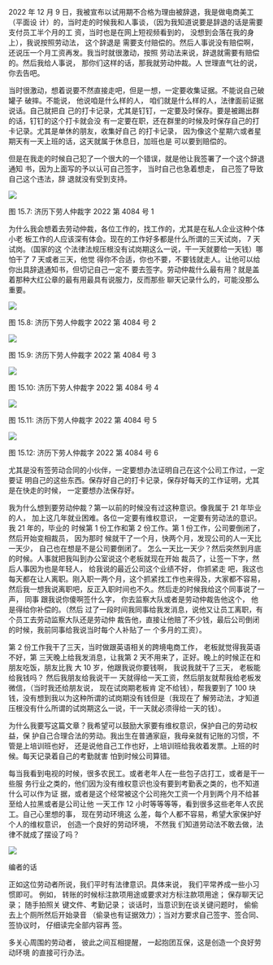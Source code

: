 2022 年 12 月 9 日，我被宣布以试用期不合格为理由被辞退，我是做电商美工（平面设 计）的，当时走的时候我和人事谈，（因为我知道说要是辞退的话是需要支付员工半个月的工 资，当时也是在网上短视频看到的， 没想到会落在我的身上），我说按照劳动法， 这个辞退是 需要支付赔偿的。然后人事说没有赔偿啊，还说压一个月工资再发。我当时就很激动，按照 劳动法来说，辞退就需要有赔偿的。然后我给人事说， 那你们这样的话，那我就劳动仲裁。人 世理直气壮的说，你去告吧。

当时很激动，想着说要不然直接走吧，但是一想，一定要收集证据。不能说自己破罐子 破摔。不能说， 他说咱是什么样的人， 咱们就是什么样的人，法律面前证据说话。自己就把自 己的打卡记录，尤其是钉钉，一定要及时保存。要是被踢出群的话，钉钉的这个打卡就会没 有一定要在职，还在群里的时候及时保存自己的打卡记录。尤其是单休的朋友，收集好自己 的打卡记录， 因为像这个星期六或者星期天有一天上班的话，这天就属于休息日，加班也是 可以要到赔偿的。

但是在我走的时候自己犯了一个很大的一个错误，就是他让我签署了一个这个辞退通知 书，因为上面写的予以认可自己签字， 当时自己也急着想走， 自己签了导致自己这个违法，辞 退就没有受到支持。

![](</@img/img_ 83.jpeg>)

图 15.7: 济历下劳人仲裁字 2022 第 4084 号 1

为什么我会想着去劳动仲裁，各位工作的，找工作的，尤其是在私人企业这种个体小老 板工作的人应该深有体会。现在的工作好多都是什么所谓的三天试岗， 7 天试岗。（国家的这 个法律法规压根没有试岗期这么一说，干一天就要给一天钱）哪怕干了 7 天或者三天，他觉 得你不合适，你也不要，不要钱就走人。让他可以给你出具辞退通知书，但切记自己一定不 要去签字。劳动仲裁什么最有用？就是盖着那种大红公章的最有用最具有说服力，反而那些 聊天记录什么的，可能没那么重要。

![](</@img/img_ 84.jpeg>)

图 15.8: 济历下劳人仲裁字 2022 第 4084 号 2

![](</@img/img_ 85.jpeg>)

图 15.9: 济历下劳人仲裁字 2022 第 4084 号 3

![](</@img/img_ 86.jpeg>)

图 15.10: 济历下劳人仲裁字 2022 第 4084 号 4

![](</@img/img_ 87.jpeg>)

图 15.11: 济历下劳人仲裁字 2022 第 4084 号 5

![](</@img/img_ 88.jpeg>)

图 15.12: 济历下劳人仲裁字 2022 第 4084 号 6

尤其是没有签劳动合同的小伙伴，一定要想办法证明自己在这个公司工作过，一定要证 明自己的这些东西。保存好自己的打卡记录，保存好每天的工作证明，尤其是在快走的时候， 一定要想办法保存好。

我为什么想到要劳动仲裁？第一以前的时候没有过这种意识。像我属于 21 年毕业的人， 加上这几年就业困难。各位一定要有维权意识， 一定要有劳动法的意识。我 21 年的，毕业的 时候第 1 份工作和第 2 份工作。第 1 份工作，公司要倒闭了， 然后开始变相裁员， 因为那时 候就干了一个月，快两个月，发现公司的人一天比一天少， 自己也在想是不是公司要倒闭了。 怎么一天比一天少？然后突然到月底的时候。人事就把我叫到办公室说这个老板就现在开始 裁员了，让签一下字，然后人事因为也是年轻人， 给我说的最近公司这个业绩不好， 你抓紧走 吧，我这也每天都在让人离职。刚入职一两个月，这个抓紧找工作也来得及，大家都不容易， 然后我一想我说离职吧，反正入职时间也不久。然后走的时候我给这个同事说了一声， 同事 跟我说你傻啊签什么字， 你去监察大队或者是劳动仲裁告他这个， 他是得给你补偿的。（然后 过了一段时间我同事给我发消息，说他又让员工离职，有个员工去劳动监察大队还是劳动仲 裁告他，直接让他赔了不少钱，最后公司倒闭的时候，我前同事给我说当时每个人补贴了一 个多月的工资）。

第 2 份工作我干了三天，当时做跟英语相关的跨境电商工作， 老板就觉得我英语不好，第 三天晚上给我发消息，让我第 2 天不用来了，正好。晚上的时候正在和朋友吃饭，朋友比我 大 10 岁，他跟我说你要钱啊， 我说我就干了三天， 老板能给我钱吗？ 然后我朋友给我说干一 天就得给一天工资，然后朋友就帮我给老板发微信，（当时我还给朋友说， 现在试岗期老板肯 定不给钱），帮我要到了 100 块钱，没有想到我以为这种所谓的试岗期没有钱但是（我现在了 解劳动法，才知道压根没有什么所谓的试岗期这么一说，干一天就必须得给一天的钱）。

为什么我要写这篇文章？我希望可以鼓励大家要有维权意识，保护自己的劳动权益，保 护自己合理合法的劳动。我出生在普通家庭，我母亲就有记账的习惯，不管是上培训班也好， 还是说他自己工作也好，上培训班给我收着发票。上班的时候。每天记录着自己的考勤就害 怕到时候公司算错。

每当我看到电视的时候，很多农民工。或者老年人在一些包子店打工，或者是干一些服 务行业之类的，他们因为没有维权意识也没有要到考勤表之类的，也不知道什么可以作为证 据，或者是这个经常被这个公司拖欠工资一个月到两个月不给甚至给人拉黑或者是公司让他 一天工作 12 小时等等等等，看到很多这些老年人农民工。自己心里想的事， 现在劳动环境这 么差，每个人都不容易，希望大家保护好个人的维权意识， 创造一个良好的劳动环境， 不然我 们知道劳动法不敢去做，法律不就成了摆设了吗？

![](</@img/img_ 1156.png>)

编者的话

正如这位劳动者所说，我们平时有法律意识。具体来说， 我们平常养成一些小习惯即可。 例如， 转账的时候标注款项用途或要求对方标注款项用途； 保存聊天记录； 随手拍照关 键文件、考勤记录； 谈话时，当意识到在谈关键问题时， 偷偷去上个厕所然后开始录音 （偷录也有证据效力）；当对方要求自己签字、签合同、签协议时， 仔细读完全部内容再 签。

多关心周围的劳动者， 彼此之间互相提醒， 一起抱团互保，这是创造一个良好劳动环境 的直接可行办法。